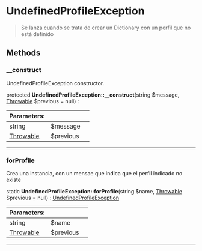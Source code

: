 
                                                                                                                                            
    
# UndefinedProfileException


> Se lanza cuando se trata de crear un Dictionary con  un perfil que no está definido
>
> 








## Methods

### __construct
UndefinedProfileException constructor.


protected **UndefinedProfileException::__construct**(string $message, [Throwable](../../../../Throwable.md) $previous = null) : 


|Parameters: | | |
| --- | --- | --- |
|string |$message |  |
|[Throwable](../../../../Throwable.md) |$previous |  |

---


### forProfile
Crea una instancia, con un mensae que indica que el perfil indicado no existe


static **UndefinedProfileException::forProfile**(string $name, [Throwable](../../../../Throwable.md) $previous = null) : [UndefinedProfileException](../../../../UndefinedProfileException.md)


|Parameters: | | |
| --- | --- | --- |
|string |$name |  |
|[Throwable](../../../../Throwable.md) |$previous |  |

---


                                                                                                                                                                                                                                                                                                                                                                                                            
    
                                                                                                                                                                                                                                                                             
                